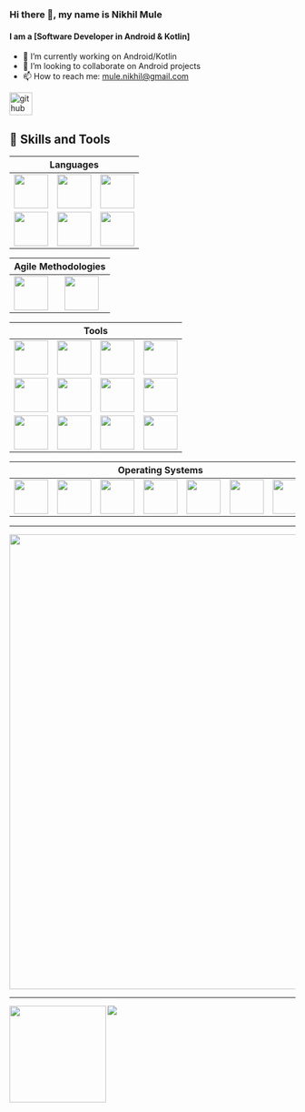 ### Hi there 👋, my name is Nikhil Mule
#### I am a [Software Developer in Android & Kotlin]


- 🔭 I’m currently working on Android/Kotlin 
- 👯 I’m looking to collaborate on Android projects 
- 📫 How to reach me: mule.nikhil@gmail.com


[<img src='https://img.shields.io/badge/github-%23100000.svg?&style=for-the-badge&logo=github&logoColor=white' alt='github' height='40'>](https://github.com/nick2601) 
  
## :wrench:  Skills and Tools
<div align="center">
<table>
  <thead>
    <tr>
      <th colspan="7">Languages</th>
    </tr>
  </thead>
   <tr>
    <td> <img height=60 src="https://cdn.jsdelivr.net/gh/devicons/devicon/icons/kotlin/kotlin-original.svg"/> </td>
    <td> <img height=60 src="https://cdn.jsdelivr.net/gh/devicons/devicon/icons/java/java-original.svg"/> </td>
    <td> <img height=60 src="https://cdn.jsdelivr.net/gh/devicons/devicon/icons/python/python-original.svg"/></td>
  </tr>
  <tr>
    <td> <img height=60 src="https://cdn.jsdelivr.net/gh/devicons/devicon/icons/sqlite/sqlite-original.svg"/> </td>
    <td> <img height=60 src="https://cdn.jsdelivr.net/gh/devicons/devicon/icons/javascript/javascript-plain.svg"/> </td>
    <td> <img height=60 src="https://cdn.jsdelivr.net/gh/devicons/devicon/icons/css3/css3-original.svg"/> </td>
  </tr> 
</table>

 <table>
    <thead>
    <tr>
     <th colspan="7">Agile Methodologies</th>
    </tr>
  </thead>
   <tr>
     <td> <img height=60 src="https://cdn.jsdelivr.net/gh/devicons/devicon/icons/jira/jira-original.svg"/> </td>
      <td> <img height=60 src="https://cdn.jsdelivr.net/gh/devicons/devicon/icons/trello/trello-plain.svg"/> </td> 
 </tr>
 </table>
 <table>
   <thead>
   <tr>
     <th colspan="7">Tools</th>
    </tr>
  </thead>
  <tr>
    <td> <img height=60 src="https://cdn.jsdelivr.net/gh/devicons/devicon/icons/figma/figma-original.svg"/> </td>
    <td> <img height=60 src="https://cdn.jsdelivr.net/gh/devicons/devicon/icons/git/git-original.svg"/> </td>
    <td> <img height=60 src="https://cdn.jsdelivr.net/gh/devicons/devicon/icons/github/github-original.svg"/> </td>
    <td> <img height=60 src="https://cdn.jsdelivr.net/gh/devicons/devicon/icons/gitlab/gitlab-original.svg"/> </td>

   </tr>
   <tr>
     <td><img height=60 src="https://cdn.jsdelivr.net/gh/devicons/devicon/icons/atom/atom-original.svg"/> </td>
    <td> <img height=60 src="https://cdn.jsdelivr.net/gh/devicons/devicon/icons/androidstudio/androidstudio-original.svg"/> </td>
     <td> <img height=60 src="https://cdn.jsdelivr.net/gh/devicons/devicon/icons/intellij/intellij-original.svg"/> </td>
     <td> <img height=60 src="https://cdn.jsdelivr.net/gh/devicons/devicon/icons/vim/vim-original.svg"/> </td>
     
   </tr>
   <tr>
     <td> <img height=60 src="https://cdn.jsdelivr.net/gh/devicons/devicon/icons/gradle/gradle-plain.svg"/> </td>
   <td> <img height=60 src="https://cdn.jsdelivr.net/gh/devicons/devicon/icons/jenkins/jenkins-line.svg"/> </td>
     <td> <img height=60 src="https://cdn.jsdelivr.net/gh/devicons/devicon/icons/jetbrains/jetbrains-original.svg"/> </td>
       <td> <img height=60 src="https://cdn.jsdelivr.net/gh/devicons/devicon/icons/groovy/groovy-original.svg"/> </td>
     
  </tr>
</table>
 <table>
    <thead>
    <tr>
      <th colspan="7">Operating Systems</th>
    </tr>
  </thead>
   <tr>
    <td><img height=60 src="https://cdn.jsdelivr.net/gh/devicons/devicon/icons/windows8/windows8-original.svg"/> </td><td> <img height=60 src="https://cdn.jsdelivr.net/gh/devicons/devicon/icons/linux/linux-original.svg"/> </td><td> <img height=60 src="https://cdn.jsdelivr.net/gh/devicons/devicon/icons/android/android-original.svg"/> </td><td> <img height=60 src="https://cdn.jsdelivr.net/gh/devicons/devicon/icons/ubuntu/ubuntu-plain.svg"/> </td><td> <img height=60 src="https://cdn.jsdelivr.net/gh/devicons/devicon/icons/debian/debian-plain.svg"/> </td><td> <img height=60 src="https://cdn.jsdelivr.net/gh/devicons/devicon/icons/apple/apple-original.svg"/> </td><td> <img height=60 src="https://cdn.jsdelivr.net/gh/devicons/devicon/icons/chrome/chrome-original.svg"/> </td>
  </tr>
 </table>
</div>

---

<a href="https://github.com/ryo-ma/github-profile-trophy">
  <img width=800 src="https://github-profile-trophy.vercel.app/?username=nick2601&column=7"/>
</a>

---

<div>
  <img height="170" align="left" src="https://github-readme-stats.vercel.app/api?username=nick2601&count_private=true&include_all_commits=true" />
  <img src="https://github-readme-stats.vercel.app/api/top-langs/?username=nick2601&layout=compact" />
</div>
